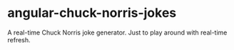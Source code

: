 # angular-chuck-norris-jokes
A real-time Chuck Norris joke generator. Just to play around with real-time refresh.
